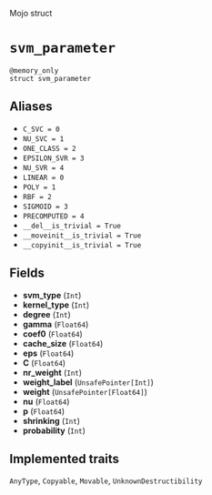 Mojo struct

# `svm_parameter`

```mojo
@memory_only
struct svm_parameter
```

## Aliases

- `C_SVC = 0`
- `NU_SVC = 1`
- `ONE_CLASS = 2`
- `EPSILON_SVR = 3`
- `NU_SVR = 4`
- `LINEAR = 0`
- `POLY = 1`
- `RBF = 2`
- `SIGMOID = 3`
- `PRECOMPUTED = 4`
- `__del__is_trivial = True`
- `__moveinit__is_trivial = True`
- `__copyinit__is_trivial = True`

## Fields

- **svm_type** (`Int`)
- **kernel_type** (`Int`)
- **degree** (`Int`)
- **gamma** (`Float64`)
- **coef0** (`Float64`)
- **cache_size** (`Float64`)
- **eps** (`Float64`)
- **C** (`Float64`)
- **nr_weight** (`Int`)
- **weight_label** (`UnsafePointer[Int]`)
- **weight** (`UnsafePointer[Float64]`)
- **nu** (`Float64`)
- **p** (`Float64`)
- **shrinking** (`Int`)
- **probability** (`Int`)

## Implemented traits

`AnyType`, `Copyable`, `Movable`, `UnknownDestructibility`

